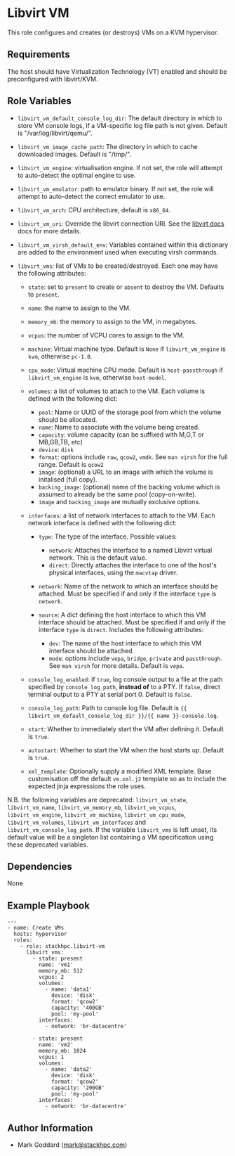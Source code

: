 Libvirt VM
==========

This role configures and creates (or destroys) VMs on a KVM hypervisor.

Requirements
------------

The host should have Virtualization Technology (VT) enabled and should
be preconfigured with libvirt/KVM.

Role Variables
--------------

- `libvirt_vm_default_console_log_dir`: The default directory in which to store
  VM console logs, if a VM-specific log file path is not given. Default is
  "/var/log/libvirt/qemu/".

- `libvirt_vm_image_cache_path`: The directory in which to cache downloaded
  images. Default is "/tmp/".

- `libvirt_vm_engine`: virtualisation engine. If not set, the role will attempt
  to auto-detect the optimal engine to use.

- `libvirt_vm_emulator`: path to emulator binary. If not set, the role will
  attempt to auto-detect the correct emulator to use.

- `libvirt_vm_arch`: CPU architecture, default is `x86_64`.

- `libvirt_vm_uri`: Override the libvirt connection URI. See the
  [libvirt docs](https://libvirt.org/remote.html) docs for more details.

- `libvirt_vm_virsh_default_env`: Variables contained within this dictionary are
  added to the environment used when executing virsh commands.

- `libvirt_vms`: list of VMs to be created/destroyed. Each one may have the
  following attributes:

    - `state`: set to `present` to create or `absent` to destroy the VM.
      Defaults to `present`.

    - `name`: the name to assign to the VM.

    - `memory_mb`: the memory to assign to the VM, in megabytes.

    - `vcpus`: the number of VCPU cores to assign to the VM.

    - `machine`: Virtual machine type. Default is `None` if
      `libvirt_vm_engine` is `kvm`, otherwise `pc-1.0`.

    - `cpu_mode`: Virtual machine CPU mode. Default is `host-passthrough` if
      `libvirt_vm_engine` is `kvm`, otherwise `host-model`.

    - `volumes`: a list of volumes to attach to the VM.  Each volume is
      defined with the following dict:
        - `pool`: Name or UUID of the storage pool from which the volume should be
          allocated.
        - `name`: Name to associate with the volume being created.
        - `capacity`: volume capacity (can be suffixed with M,G,T or MB,GB,TB, etc)
        - `device`: `disk`
        - `format`: options include `raw`, `qcow2`, `vmdk`.  See `man virsh` for the
          full range.  Default is `qcow2`
        - `image`: (optional) a URL to an image with which the volume is initalised (full copy).
        - `backing_image`: (optional) name of the backing volume which is assumed to already be the same pool (copy-on-write).
        - `image` and `backing_image` are mutually exclusive options.

    - `interfaces`: a list of network interfaces to attach to the VM.
      Each network interface is defined with the following dict:

        - `type`: The type of the interface. Possible values:

            - `network`: Attaches the interface to a named Libvirt virtual
              network. This is the default value.
            - `direct`: Directly attaches the interface to one of the host's
              physical interfaces, using the `macvtap` driver.
        - `network`: Name of the network to which an interface should be
          attached. Must be specified if and only if the interface `type` is
          `network`.
        - `source`: A dict defining the host interface to which this
          VM interface should be attached. Must be specified if and only if the
          interface `type` is `direct`. Includes the following attributes:

            - `dev`: The name of the host interface to which this VM interface
              should be attached.
            - `mode`: options include `vepa`, `bridge`, `private` and
              `passthrough`. See `man virsh` for more details. Default is
              `vepa`.

    - `console_log_enabled`: if `true`, log console output to a file at the
      path specified by `console_log_path`, **instead of** to a PTY. If
      `false`, direct terminal output to a PTY at serial port 0. Default is
      `false`.

    - `console_log_path`: Path to console log file. Default is
      `{{ libvirt_vm_default_console_log_dir }}/{{ name }}-console.log`.

    - `start`: Whether to immediately start the VM after defining it. Default
      is `true`.

    - `autostart`: Whether to start the VM when the host starts up. Default is
      `true`.

    - `xml_template`: Optionally supply a modified XML template. Base customisation off the default `vm.xml.j2` template so as to include the expected jinja expressions the role uses.

N.B. the following variables are deprecated: `libvirt_vm_state`,
`libvirt_vm_name`, `libvirt_vm_memory_mb`, `libvirt_vm_vcpus`,
`libvirt_vm_engine`, `libvirt_vm_machine`, `libvirt_vm_cpu_mode`,
`libvirt_vm_volumes`, `libvirt_vm_interfaces` and
`libvirt_vm_console_log_path`. If the variable `libvirt_vms` is left unset, its
default value will be a singleton list containing a VM specification using
these deprecated variables.

Dependencies
------------

None

Example Playbook
----------------

    ---
    - name: Create VMs
      hosts: hypervisor
      roles:
        - role: stackhpc.libvirt-vm
          libvirt_vms:
            - state: present
              name: 'vm1'
              memory_mb: 512
              vcpus: 2
              volumes:
                - name: 'data1'
                  device: 'disk'
                  format: 'qcow2'
                  capacity: '400GB'
                  pool: 'my-pool'
              interfaces:
                - network: 'br-datacentre'

            - state: present
              name: 'vm2'
              memory_mb: 1024
              vcpus: 1
              volumes:
                - name: 'data2'
                  device: 'disk'
                  format: 'qcow2'
                  capacity: '200GB'
                  pool: 'my-pool'
              interfaces:
                - network: 'br-datacentre'


Author Information
------------------

- Mark Goddard (<mark@stackhpc.com>)
